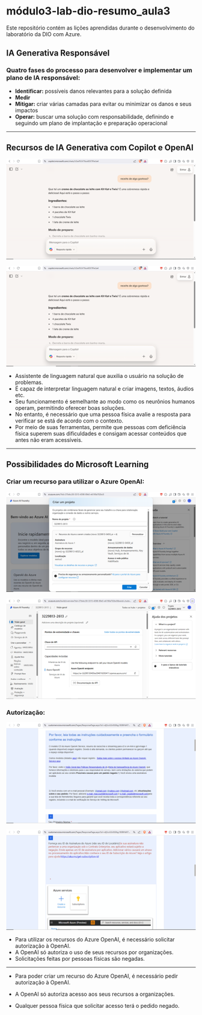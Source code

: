 # módulo3-lab-dio-resumo_aula3

Este repositório contém as lições aprendidas durante o desenvolvimento do laboratório da DIO com Azure.

## IA Generativa Responsável

### Quatro fases do processo para desenvolver e implementar um plano de IA responsável:

- **Identificar:** possíveis danos relevantes para a solução definida  
- **Medir**  
- **Mitigar:** criar várias camadas para evitar ou minimizar os danos e seus impactos  
- **Operar:** buscar uma solução com responsabilidade, definindo e seguindo um plano de implantação e preparação operacional

---

## Recursos de IA Generativa com Copilot e OpenAI

![copilot-1](https://github.com/TiagoFerreirago/modulo3-lab-dio-resumo_aula3/blob/main/images/copilot-01.png)  

![copilot-2](https://github.com/TiagoFerreirago/modulo3-lab-dio-resumo_aula3/blob/main/images/copilot-01.png)

- Assistente de linguagem natural que auxilia o usuário na solução de problemas.  
- É capaz de interpretar linguagem natural e criar imagens, textos, áudios etc.  
- Seu funcionamento é semelhante ao modo como os neurônios humanos operam, permitindo oferecer boas soluções.  
- No entanto, é necessário que uma pessoa física avalie a resposta para verificar se está de acordo com o contexto.  
- Por meio de suas ferramentas, permite que pessoas com deficiência física superem suas dificuldades e consigam acessar conteúdos que antes não eram acessíveis.

---

## Possibilidades do Microsoft Learning

### Criar um recurso para utilizar o Azure OpenAI:

![criar-recurso](https://github.com/TiagoFerreirago/modulo3-lab-dio-resumo_aula3/blob/main/images/azure-AI-01.png)  

![criar-recurso2](https://github.com/TiagoFerreirago/modulo3-lab-dio-resumo_aula3/blob/main/images/azure-AI-02.png)

### Autorização:

![Autorizacao](https://github.com/TiagoFerreirago/modulo3-lab-dio-resumo_aula3/blob/main/images/azure-AI-03.png)  

![Autorizacao2](https://github.com/TiagoFerreirago/modulo3-lab-dio-resumo_aula3/blob/main/images/azure-AI-04.png)

- Para utilizar os recursos do Azure OpenAI, é necessário solicitar autorização à OpenAI.  
- A OpenAI só autoriza o uso de seus recursos por organizações.  
- Solicitações feitas por pessoas físicas são negadas.

---




- Para poder criar um recurso do Azure OpenAI, é necessário pedir autorização à OpenAI.

- A OpenAI só autoriza acesso aos seus recursos a organizações.

- Qualquer pessoa física que solicitar acesso terá o pedido negado.
